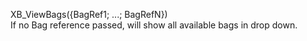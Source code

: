 XB_ViewBags({BagRef1; ...; BagRefN})  If no Bag reference passed, will show all available bags in drop down.  